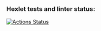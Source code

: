 ### Hexlet tests and linter status:
[![Actions Status](https://github.com/EugeneAnisimov97/python-project-49/actions/workflows/hexlet-check.yml/badge.svg)](https://github.com/EugeneAnisimov97/python-project-49/actions)